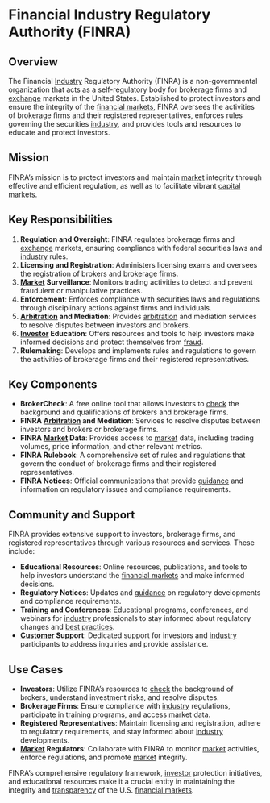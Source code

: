 # Financial Industry Regulatory Authority (FINRA)

## Overview
The Financial [Industry](../i/industry.md) Regulatory Authority (FINRA) is a non-governmental organization that acts as a self-regulatory body for brokerage firms and [exchange](../e/exchange.md) markets in the United States. Established to protect investors and ensure the integrity of the [financial markets](../f/financial_market.md), FINRA oversees the activities of brokerage firms and their registered representatives, enforces rules governing the securities [industry](../i/industry.md), and provides tools and resources to educate and protect investors.

## Mission
FINRA’s mission is to protect investors and maintain [market](../m/market.md) integrity through effective and efficient regulation, as well as to facilitate vibrant [capital markets](../c/capital_markets.md).

## Key Responsibilities
1. **Regulation and Oversight**: FINRA regulates brokerage firms and [exchange](../e/exchange.md) markets, ensuring compliance with federal securities laws and [industry](../i/industry.md) rules.
2. **Licensing and Registration**: Administers licensing exams and oversees the registration of brokers and brokerage firms.
3. **[Market](../m/market.md) Surveillance**: Monitors trading activities to detect and prevent fraudulent or manipulative practices.
4. **Enforcement**: Enforces compliance with securities laws and regulations through disciplinary actions against firms and individuals.
5. **[Arbitration](../a/arbitration.md) and Mediation**: Provides [arbitration](../a/arbitration.md) and mediation services to resolve disputes between investors and brokers.
6. **[Investor](../i/investor.md) Education**: Offers resources and tools to help investors make informed decisions and protect themselves from [fraud](../f/fraud.md).
7. **Rulemaking**: Develops and implements rules and regulations to govern the activities of brokerage firms and their registered representatives.

## Key Components
- **BrokerCheck**: A free online tool that allows investors to [check](../c/check.md) the background and qualifications of brokers and brokerage firms.
- **FINRA [Arbitration](../a/arbitration.md) and Mediation**: Services to resolve disputes between investors and brokers or brokerage firms.
- **FINRA [Market](../m/market.md) Data**: Provides access to [market](../m/market.md) data, including trading volumes, price information, and other relevant metrics.
- **FINRA Rulebook**: A comprehensive set of rules and regulations that govern the conduct of brokerage firms and their registered representatives.
- **FINRA Notices**: Official communications that provide [guidance](../g/guidance.md) and information on regulatory issues and compliance requirements.

## Community and Support
FINRA provides extensive support to investors, brokerage firms, and registered representatives through various resources and services. These include:

- **Educational Resources**: Online resources, publications, and tools to help investors understand the [financial markets](../f/financial_market.md) and make informed decisions.
- **Regulatory Notices**: Updates and [guidance](../g/guidance.md) on regulatory developments and compliance requirements.
- **Training and Conferences**: Educational programs, conferences, and webinars for [industry](../i/industry.md) professionals to stay informed about regulatory changes and [best practices](../b/best_practices.md).
- **[Customer](../c/customer.md) Support**: Dedicated support for investors and [industry](../i/industry.md) participants to address inquiries and provide assistance.

## Use Cases
- **Investors**: Utilize FINRA’s resources to [check](../c/check.md) the background of brokers, understand investment risks, and resolve disputes.
- **Brokerage Firms**: Ensure compliance with [industry](../i/industry.md) regulations, participate in training programs, and access [market](../m/market.md) data.
- **Registered Representatives**: Maintain licensing and registration, adhere to regulatory requirements, and stay informed about [industry](../i/industry.md) developments.
- **[Market](../m/market.md) Regulators**: Collaborate with FINRA to monitor [market](../m/market.md) activities, enforce regulations, and promote [market](../m/market.md) integrity.

FINRA’s comprehensive regulatory framework, [investor](../i/investor.md) protection initiatives, and educational resources make it a crucial entity in maintaining the integrity and [transparency](../t/transparency.md) of the U.S. [financial markets](../f/financial_market.md).
